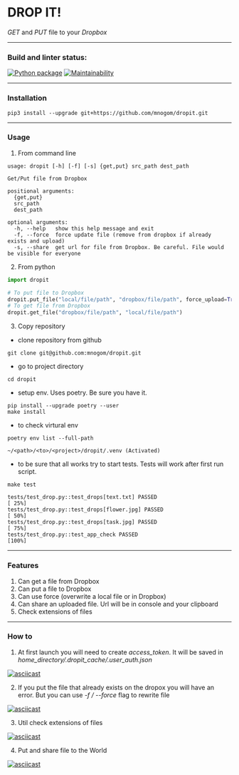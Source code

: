 # DROP IT!
_GET_ and _PUT_ file to your _Dropbox_ 

---
### Build and linter status:
[![Python package](https://github.com/mnogom/dropit/actions/workflows/python-package.yml/badge.svg)](https://github.com/mnogom/dropit/actions)
[![Maintainability](https://api.codeclimate.com/v1/badges/71ccc38978dd11b25cb9/maintainability)](https://codeclimate.com/github/mnogom/dropit/maintainability)

---
### Installation
```commandline
pip3 install --upgrade git+https://github.com/mnogom/dropit.git
```

---
### Usage
1. From command line
```commandline
usage: dropit [-h] [-f] [-s] {get,put} src_path dest_path

Get/Put file from Dropbox

positional arguments:
  {get,put}
  src_path
  dest_path

optional arguments:
  -h, --help   show this help message and exit
  -f, --force  force update file (remove from dropbox if already exists and upload)
  -s, --share  get url for file from Dropbox. Be careful. File would be visible for everyone
```

2. From python
```python
import dropit

# To put file to Dropbox
dropit.put_file("local/file/path", "dropbox/file/path", force_upload=True)
# To get file from Dropbox
dropit.get_file("dropbox/file/path", "local/file/path")
```

3. Copy repository
* clone repository from github
```commandline
git clone git@github.com:mnogom/dropit.git
```
* go to project directory
```commandline
cd dropit
```
* setup env. Uses poetry. Be sure you have it.
```commandline
pip install --upgrade poetry --user
make install
```
* to check virtural env
```commandline
poetry env list --full-path

~/<path>/<to>/<project>/dropit/.venv (Activated)
```
* to be sure that all works try to start tests. Tests will work after first run script.
```commandline
make test

tests/test_drop.py::test_drops[text.txt] PASSED                          [ 25%]
tests/test_drop.py::test_drops[flower.jpg] PASSED                        [ 50%]
tests/test_drop.py::test_drops[task.jpg] PASSED                          [ 75%]
tests/test_drop.py::test_app_check PASSED                                [100%]
```

---
### Features
1. Can get a file from Dropbox
2. Can put a file to Dropbox
3. Can use force (overwrite a local file or in Dropbox)
4. Can share an uploaded file. Url will be in console and your clipboard
5. Check extensions of files

---
### How to
1. At first launch you will need to create _access_token_. It will be saved in _home_directory/.dropit_cache/.user_auth.json_

[![asciicast](https://asciinema.org/a/gfKNbB1IAF6MuYzJpk386IegI.svg)](https://asciinema.org/a/gfKNbB1IAF6MuYzJpk386IegI)

2. If you put the file that already exists on the dropox you will have an error. But you can use _-f / --force_ flag to rewrite file

[![asciicast](https://asciinema.org/a/fcyZ3o8f0T0bq9wTpgDtSQaep.svg)](https://asciinema.org/a/fcyZ3o8f0T0bq9wTpgDtSQaep)

3. Util check extensions of files

[![asciicast](https://asciinema.org/a/XMXSjgLTCyEsP5IoaiLqIXu0K.svg)](https://asciinema.org/a/XMXSjgLTCyEsP5IoaiLqIXu0K)

4. Put and share file to the World

[![asciicast](https://asciinema.org/a/tP01ZNn2CsBka0SJh69mw91G3.svg)](https://asciinema.org/a/tP01ZNn2CsBka0SJh69mw91G3)
